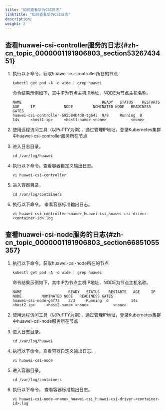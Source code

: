 ```yaml
---
title: "如何查看华为CSI日志"
linkTitle: "如何查看华为CSI日志"
description: 
weight: 2
---
```


## 查看huawei-csi-controller服务的日志{#zh-cn_topic_0000001191906803_section5326743451}

1.  执行以下命令，获取huawei-csi-controller所在的节点

    ```
    kubectl get pod -A -o wide | grep huawei
    ```

    命令结果示例如下，其中IP为节点主机IP地址，NODE为节点主机名称。

    ```
    NAME                                    READY   STATUS    RESTARTS   AGE     IP             NODE         NOMINATED NODE   READINESS GATES
    huawei-csi-controller-695b84b4d8-tg64l  9/9     Running  0          14s     <host1-ip>     <host1-name> <none>           <none>
    ```

2.  使用远程访问工具（以PuTTY为例），通过管理IP地址，登录Kubernetes集群中huawei-csi-controller服务所在节点
3.  进入日志目录。

    ```
    cd /var/log/huawei
    ```

4.  执行以下命令，查看容器自定义输出日志。

    ```
    vi huawei-csi-controller
    ```

5.  进入容器目录。

    ```
    cd /var/log/containers
    ```

6.  执行以下命令， 查看容器标准输出日志。

    ```
    vi huawei-csi-controller-<name>_huawei-csi_huawei-csi-driver-<container-id>.log
    ```

## 查看huawei-csi-node服务的日志{#zh-cn_topic_0000001191906803_section66851055357}

1.  执行以下命令，获取huawei-csi-node所在的节点

    ```
    kubectl get pod -A -o wide | grep huawei
    ```

    命令结果示例如下，其中IP为节点主机IP地址，NODE为节点主机名称。

    ```
    NAME                     READY   STATUS    RESTARTS   AGE     IP             NODE         NOMINATED NODE   READINESS GATES
    huawei-csi-node-g6f7z    3/3     Running  0          14s     <host2-ip>     <host2-name> <none>           <none>
    ```

2.  使用远程访问工具（以PuTTY为例），通过管理IP地址，登录Kubernetes集群中huawei-csi-node服务所在节点
3.  进入日志目录。

    ```
    cd /var/log/huawei
    ```

4.  执行以下命令，查看容器自定义输出日志。

    ```
    vi huawei-csi-node
    ```

5.  进入容器目录。

    ```
    cd /var/log/containers
    ```

6.  执行以下命令，  查看容器标准输出日志。

    ```
    vi huawei-csi-node-<name>_huawei-csi_huawei-csi-driver-<container-id>.log
    ```

